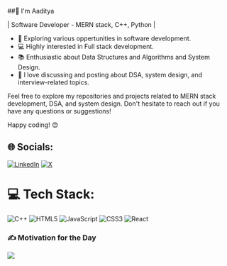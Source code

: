 ##👋 I'm Aaditya

| Software Developer - MERN stack, C++, Python | 

- 🌱 Exploring various oppertunities in software development.
- 💻 Highly interested in Full stack development.
- 📚 Enthusiastic about Data Structures and Algorithms and System Design.
- 💬 I love discussing and posting about DSA, system design, and interview-related topics.

Feel free to explore my repositories and projects related to MERN stack development, DSA, and system design. Don't hesitate to reach out if you have any questions or suggestions!

Happy coding! 😊

## 🌐 Socials:
[![LinkedIn](https://img.shields.io/badge/LinkedIn-%230077B5.svg?logo=linkedin&logoColor=white)](https://linkedin.com/in/www.linkedin.com/in/aadityaparmar) [![X](https://img.shields.io/badge/X-black.svg?logo=X&logoColor=white)](https://x.com/a1dtya) 

# 💻 Tech Stack:
![C++](https://img.shields.io/badge/c++-%2300599C.svg?style=for-the-badge&logo=c%2B%2B&logoColor=white) ![HTML5](https://img.shields.io/badge/html5-%23E34F26.svg?style=for-the-badge&logo=html5&logoColor=white) ![JavaScript](https://img.shields.io/badge/javascript-%23323330.svg?style=for-the-badge&logo=javascript&logoColor=%23F7DF1E) ![CSS3](https://img.shields.io/badge/css3-%231572B6.svg?style=for-the-badge&logo=css3&logoColor=white) ![React](https://img.shields.io/badge/react-%2320232a.svg?style=for-the-badge&logo=react&logoColor=%2361DAFB)

### ✍️ Motivation for the Day
![](https://quotes-github-readme.vercel.app/api?type=horizontal&theme=radical)

<!-- Proudly created with GPRM ( https://gprm.itsvg.in ) -->

